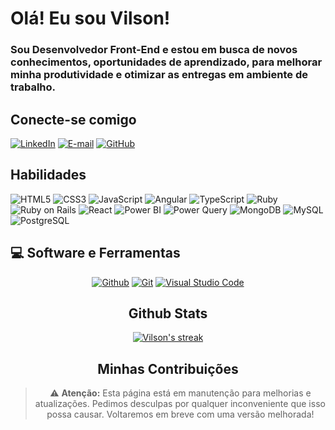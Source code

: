 # Olá! Eu sou Vilson! 
### Sou Desenvolvedor Front-End e estou em busca de novos conhecimentos, oportunidades de aprendizado, para melhorar minha produtividade e otimizar as entregas em ambiente de trabalho. 

## Conecte-se comigo
[![LinkedIn](https://img.shields.io/badge/-LinkedIn-000?style=for-the-badge&logo=linkedin&logoColor=30A3DC)](https://www.linkedin.com/in/vilson-camponucci-monteiro-379522107/)
[![E-mail](https://img.shields.io/badge/-Email-000?style=for-the-badge&logo=microsoft-outlook&logoColor=E94D5F)](mailto:vcmorion@hotmail.com)
[![GitHub](https://img.shields.io/badge/-GitHub-000?style=for-the-badge&logo=github)](https://github.com/Vilson1984)


## Habilidades
![HTML5](https://img.shields.io/badge/HTML5-000?style=for-the-badge&logo=html5)
![CSS3](https://img.shields.io/badge/CSS3-000?style=for-the-badge&logo=css3&logoColor=264CE4)
![JavaScript](https://img.shields.io/badge/JavaScript-000?style=for-the-badge&logo=javascript)
![Angular](https://img.shields.io/badge/Angular-DD0031?style=for-the-badge&logo=angular&logoColor=white)
![TypeScript](https://img.shields.io/badge/TypeScript-007ACC?style=for-the-badge&logo=typescript)
![Ruby](https://img.shields.io/badge/Ruby-000?style=for-the-badge&logo=ruby)
![Ruby on Rails](https://img.shields.io/badge/Ruby%20on%20Rails-000?style=for-the-badge&logo=ruby-on-rails)
![React](https://img.shields.io/badge/React-000?style=for-the-badge&logo=react)
![Power BI](https://img.shields.io/badge/Power%20BI-F2C811?style=for-the-badge&logo=power-bi&logoColor=white)
![Power Query](https://img.shields.io/badge/Power%20Query-00B2A9?style=for-the-badge&logo=powerbi&logoColor=white)
![MongoDB](https://img.shields.io/badge/MongoDB-47A248?style=for-the-badge&logo=mongodb&logoColor=white)
![MySQL](https://img.shields.io/badge/MySQL-4479A1?style=for-the-badge&logo=mysql&logoColor=white)
![PostgreSQL](https://img.shields.io/badge/PostgreSQL-316192?style=for-the-badge&logo=postgresql&logoColor=white)


  ## 💻 Software e Ferramentas

<p> <center>
    <a href="#"><img alt="Github" src="https://img.shields.io/badge/-GitHub-000?style=for-the-badge&logo=github"></a>
    <a href="#"><img alt="Git" src="https://img.shields.io/badge/Git-F05033.svg?logo=git&logoColor=white"></a>
    <a href="#"><img alt="Visual Studio Code" src="https://img.shields.io/badge/Visual%20Studio%20Code-0078d7.svg?logo=visual-studio-code&logoColor=white"></a>
</p>

## Github Stats

<p align="center">
<a href="https://github.com/Vilson1984/github-readme-streak-stats">
<img title="🔥 Get streak stats for your profile at git.io/streak-stats" alt="Vilson's streak" src="https://github-readme-streak-stats.herokuapp.com/?user=Vilson1984&theme=monokai-metallian&hide_border=true"/>
</a>


## Minhas Contribuições
> ⚠️ **Atenção:** Esta página está em manutenção para melhorias e atualizações. Pedimos desculpas por qualquer inconveniente que isso possa causar. Voltaremos em breve com uma versão melhorada!

